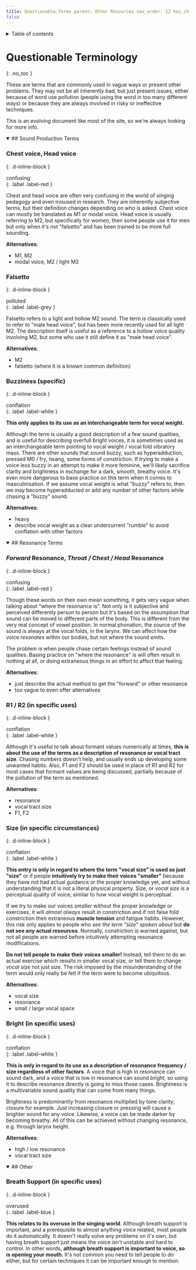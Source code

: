 ```yaml
---
title: Questionable Terms parent: Other Resources nav_order: 12 has_children:
false
---
```

<details closed markdown="block">
  <summary>
    Table of contents
  </summary>
{: .text-delta }
1. TOC
{:toc}
</details>

# Questionable Terminology
{: .no_toc }

These are terms that are commonly used in vague ways or present other problems.
They may not be all inherently bad, but just present issues, either because of
word use pollution (people using the word in too many different ways) or because
they are always involved in risky or ineffective techniques.

This is an evolving document like most of the site, so we're always looking for
more info.


<details open markdown="block"><summary markdown="block">
## Sound Production Terms
</summary>

### Chest voice, Head voice

{: .d-inline-block }
<div>confusing</div>{: .label .label-red }

Chest and head voice are often very confusing in the world of singing pedagogy
and even misused in research. They are inherently subjective terms, but their
definition changes depending on who is asked. Chest voice can mostly be
translated as M1 or modal voice. Head voice is usually referring to M2, but
specifically for women, then some people use it for men but only when it's not
"falsetto" and has been trained to be more full sounding.

**Alternatives**:
- M1, M2
- modal voice, M2 / light M2

### Falsetto

{: .d-inline-block }
<div>polluted</div>{: .label .label-grey }

Falsetto refers to a light and hollow M2 sound. The term is classically used to
refer to "male head voice", but has been more recently used for all light M2.
The description itself is useful as a reference to a hollow voice quality
involving M2, but some who use it still define it as "male head voice".

**Alternatives**:
- M2
- falsetto (where it is a known common definition)

### Buzziness (specific)

{: .d-inline-block }
<div>conflation</div>{: .label .label-white }

**This only applies to its use as an interchangeable term for vocal weight.**

Although the term is usually a good description of a few sound qualities, and is
useful for describing overfull bright voices, it is sometimes used as an
interchangeable term pointing to vocal weight / vocal fold vibratory mass. There
are other sounds that sound buzzy, such as hyperadduction, pressed M0 / fry,
twang, some forms of constriction. If trying to make a voice less buzzy in an
attempt to make it more feminine, we'll likely sacrifice clarity and brightness
in exchange for a dark, smooth, breathy voice. It's even more dangerous to base
practice on this term when it comes to masculinisation. If we assume vocal
weight is what "buzzy" refers to, then we may become hyperadducted or add any
number of other factors while chasing a "buzzy" sound.

**Alternatives**:
- heavy
- describe vocal weight as a clear undercurrent "rumble" to avoid conflation
  with other factors

</details>


<details open markdown="block"><summary markdown="block">
## Resonance Terms
</summary>

### *Forward* Resonance, *Throat / Chest / Head* Resonance

{: .d-inline-block }
<div>confusing</div>{: .label .label-red }

Though these words on their own mean something, it gets very vague when talking
about "where the resonance is". Not only is it subjective and perceived
differently person to person but it's based on the assumption that sound can be
moved to different parts of the body. This is different from the very real
concept of vowel position. In normal phonation, the source of the sound is
always at the vocal folds, in the larynx. We can affect how the voice
*resonates* within our bodies, but not where the sound emits.

The problem is when people chase certain feelings instead of sound qualities.
Basing practice on "where the resonance" is will often result in nothing at all,
or doing extraneous things in an effort to affect that feeling.

**Alternatives**:
- just describe the actual method to get the "forward" or other resonance
- too vague to even offer alternatives

### R1 / R2 (in specific uses)

{: .d-inline-block }
<div>conflation</div>{: .label .label-white }

Although it's useful to talk about formant values numerically at times, **this
is about the use of the terms as a description of resonance or vocal tract
size**. Chasing numbers doesn't help, and usually ends up developing some
unwanted habits. Also, F1 and F2 should be used in place of R1 and R2 for most
cases that formant values are being discussed, partially because of the
pollution of the term as mentioned.

**Alternatives**:
- resonance
- vocal tract size
- F1, F2

### Size (in specific circumstances)

{: .d-inline-block }
<div>conflation</div>{: .label .label-white }

**This entry is only in regard to where the term "vocal size" is used as just
"size"** or if people **intuitively try to make their voices "smaller"** because
they have not had actual guidance or the proper knowledge yet, and without
understanding that it is not a literal physical property. Size, or *vocal size*
is a perceptual quality of voice, similar to how vocal weight is perceptual.

If we try to make our voices *smaller* without the proper knowledge or
exercises, it will *almost always* result in constriction and if not false fold
constriction then extraneous **muscle tension** and fatigue habits. However,
this risk only applies to people who *see the term "size" spoken about* but **do
not see any actual resources**. Normally, constriction is warned against, but
not all people are warned before intuitively attempting resonance modifications.

**Do not tell people to make their voices smaller!** Instead, tell them to do an
actual exercise which results in smaller vocal size, or tell them to change
*vocal size* not just *size*. The risk imposed by the misunderstanding of the
term would only really be felt if the term were to become ubiquitous.

**Alternatives**:
- vocal size
- resonance
- small / large vocal space

### Bright (in specific uses)

{: .d-inline-block }
<div>conflation</div>{: .label .label-white }

**This is only in regard to its use as a description of resonance frequency /
size regardless of other factors**. A voice that is high in resonance can sound
dark, and a voice that is low in resonance can sound bright, so using it to
describe resonance directly is going to miss those cases. Brightness is a
multivariable sound quality that can come from many things.

Brightness is predominantly from resonance multiplied by tone clarity; closure
for example. Just increasing closure or pressing will cause a brighter sound for
any voice. Likewise, a voice can be made darker by becoming breathy. All of this
can be achieved without changing resonance, e.g. through larynx height.

**Alternatives**:
- high / low resonance
- vocal tract size

</details>


<details open markdown="block"><summary markdown="block">
## Other
</summary>

### Breath Support (in specific uses)

{: .d-inline-block }
<div>overused</div>{: .label .label-blue }

**This relates to its overuse in the singing world**. Although breath support is
important, and a prerequisite to almost anything voice related, most people do
it automatically. It doesn't really solve any problems on it's own, but having
breath support just means the voice isn't unstable and hard to control. In other
words, **although breath support is important to voice, so is opening your
mouth**. It's not common you need to tell people to do either, but for certain
techniques it can be important enough to mention.

</details>
